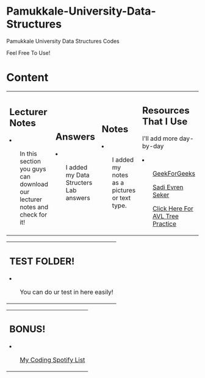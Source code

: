 # Pamukkale-University-Data-Structures

Pamukkale University Data Structures Codes

Feel Free To Use!

<h1> <b>Content</b></h1>

<table style = "width = 100%">
<tr>
<td>
<h2> Lecturer Notes</h2>
<li>
<ul><p>In this section you guys can download our lecturer notes and check for it!</p></ul>
</li></td>
<td>

<h2> Answers </h2>
<li>
<ul><p>I added my Data Structers Lab answers</p></ul>
</li>

</td>
<td>
<h2> Notes </h2>
<li>
<ul><p>I added my notes as a pictures or text type.</p></ul>
</li>
</td>
</td>

<td>
<h2> Resources That I Use</h2>
<p>I'll add more day-by-day</p>
<li>
<ul><p><a href = "https://www.geeksforgeeks.org/">GeekForGeeks</p></ul>
<ul><p><a href = "https://www.youtube.com/c/Sadievrenseker_BK">Sadi Evren Seker</p></ul>
<ul><p><a href = "https://www.cs.usfca.edu/~galles/visualization/AVLtree.html">Click Here For AVL Tree Practice</p></ul>
</li>
</td>

</tr>
</table>

<table>
<tr>
<td>
<h2> TEST FOLDER!</h2>
<li>
<ul>
<p>You can do ur test in here easily!</p></ul>
</li>
</td>
</tr>
<table>
<tr>
<td>
<h2> BONUS!</h2>
<li>
<ul><p><a href = https://open.spotify.com/playlist/5CiELE7uK156sTnp62A7jA?si=46b09cc7dcaf45f2">My Coding Spotify List</p></ul>
</li>
</td>
</tr>
</table>
